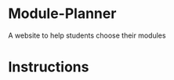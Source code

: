 Module-Planner
==============

A website to help students choose their modules

Instructions
============
